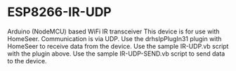 # ESP8266-IR-UDP
Arduino (NodeMCU) based WiFi IR transceiver
This device is for use with HomeSeer.  Communication is via UDP.  Use the drhsIpPlugIn31 plugin with HomeSeer to receive data from the device.
Use the sample IR-UDP.vb script with the plugin above.
Use the sample IR-UDP-SEND.vb script to send data to the device.
